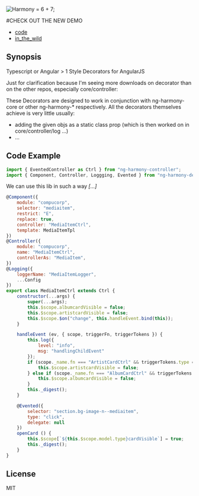 ![Harmony = 6 + 7;](src/logo.png "Harmony - Fire in my eyes")

#CHECK OUT THE NEW DEMO
* [code](http://www.github.com/ng-harmony/ng-harmony-demo)
* [in_the_wild](http://joehannes-job.github.io/compucorp)


## Synopsis

Typescript or Angular > 1 Style Decorators for AngularJS

Just for clarification because I'm seeing more downloads on decorator than on the other repos, especially core/controller:

These Decorators are designed to work in conjunction with ng-harmony-core or other ng-harmony-* respectively.
All the decorators themselves achieve is very little usually:
* adding the given objs as a static class prop (which is then worked on in core/controller/log ...)
* ...

## Code Example

```javascript
import { EventedController as Ctrl } from "ng-harmony-controller";
import { Component, Controller, Loggging, Evented } from "ng-harmony-decorator";
```

We can use this lib in such a way *[...]*

```javascript
@Component({
    module: "compucorp",
    selector: "mediaitem",
    restrict: "E",
    replace: true,
    controller: "MediaItemCtrl",
    template: MediaItemTpl
})
@Controller({
    module: "compucorp",
    name: "MediaItemCtrl",
    controllerAs: "MediaItem",
})
@Logging({
    loggerName: "MediaItemLogger",
    ...Config
})
export class MediaItemCtrl extends Ctrl {
    constructor(...args) {
        super(...args);
        this.$scope.albumcardVisible = false;
        this.$scope.artistcardVisible = false;
        this.$scope.$on("change", this.handleEvent.bind(this));
    }

    handleEvent (ev, { scope, triggerFn, triggerTokens }) {
        this.log({
            level: "info",
            msg: "handlingChildEvent"
        });
        if (scope._name.fn === "ArtistCardCtrl" && triggerTokens.type === "click") {
            this.$scope.artistcardVisible = false;
        } else if (scope._name.fn === "AlbumCardCtrl" && triggerTokens.type === "click") {
            this.$scope.albumcardVisible = false;
        }
        this._digest();
    }

    @Evented({
        selector: "section.bg-image-n--mediaitem",
        type: "click",
        delegate: null
    })
    openCard () {
        this.$scope[`${this.$scope.model.type}cardVisible`] = true;
        this._digest();
    }
}
```

## License

MIT
